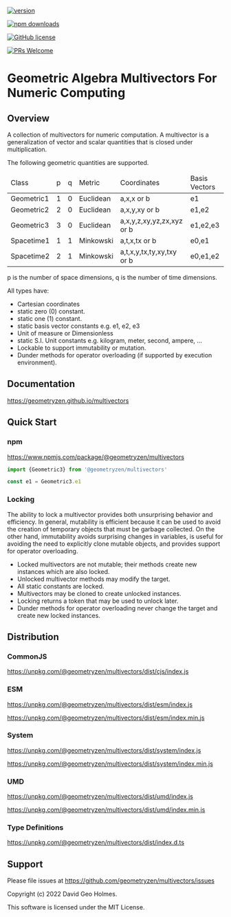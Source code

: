 [![version](https://img.shields.io/npm/v/@geometryzen/multivectors.svg)](https://www.npmjs.com/package/@geometryzen/multivectors) 

[![npm downloads](https://img.shields.io/npm/dm/@geometryzen/multivectors.svg)](https://npm-stat.com/charts.html?package=@geometryzen/multivectors&from=2022-09-01)

[![GitHub license](https://img.shields.io/badge/license-MIT-blue.svg)](./LICENSE)

[![PRs Welcome](https://img.shields.io/badge/PRs-welcome-brightgreen.svg)](./CONTRIBUTING.md)

# Geometric Algebra Multivectors For Numeric Computing

## Overview

A collection of multivectors for numeric computation. A multivector is a generalization of vector and scalar quantities that is closed under multiplication.

The following geometric quantities are supported.

<table>
    <thead>
        <tr>
            <td>Class</td>
            <td>p</td>
            <td>q</td>
            <td>Metric</td>
            <td>Coordinates</td>
            <td>Basis Vectors</td>
        </tr>
    </thead>
    <tbody>
        <tr>
            <td>Geometric1</td>
            <td>1</td>
            <td>0</td>
            <td>Euclidean</td>
            <td>a,x,x or b</td>
            <td>e1</td>
        </tr>
        <tr>
            <td>Geometric2</td>
            <td>2</td>
            <td>0</td>
            <td>Euclidean</td>
            <td>a,x,y,xy or b</td>
            <td>e1,e2</td>
        </tr>
        <tr>
            <td>Geometric3</td>
            <td>3</td>
            <td>0</td>
            <td>Euclidean</td>
            <td>a,x,y,z,xy,yz,zx,xyz or b</td>
            <td>e1,e2,e3</td>
        </tr>
        <tr>
            <td>Spacetime1</td>
            <td>1</td>
            <td>1</td>
            <td>Minkowski</td>
            <td>a,t,x,tx or b</td>
            <td>e0,e1</td>
        </tr>
        <tr>
            <td>Spacetime2</td>
            <td>2</td>
            <td>1</td>
            <td>Minkowski</td>
            <td>a,t,x,y,tx,ty,xy,txy or b</td>
            <td>e0,e1,e2</td>
        </tr>
    </tbody>
</table>

p is the number of space dimensions,  q is the number of time dimensions.

All types have:

* Cartesian coordinates
* static zero (0) constant.
* static one (1) constant.
* static basis vector constants e.g. e1, e2, e3
* Unit of measure or Dimensionless
* static S.I. Unit constants e.g. kilogram, meter, second, ampere, ...
* Lockable to support immutability or mutation.
* Dunder methods for operator overloading (if supported by execution environment).  

## Documentation

https://geometryzen.github.io/multivectors

## Quick Start

### npm

https://www.npmjs.com/package/@geometryzen/multivectors

```typescript
import {Geometric3} from '@geometryzen/multivectors'

const e1 = Geometric3.e1
```
### Locking

The ability to lock a multivector provides both unsurprising behavior and efficiency. In general, mutability is efficient because it can be used to avoid the creation of temporary objects that must be garbage collected. On the other hand, immutability avoids surprising changes in variables, is useful for avoiding the need to explicitly clone mutable objects, and provides support for operator overloading. 

* Locked multivectors are not mutable; their methods create new instances which are also locked.
* Unlocked multivector methods may modify the target.
* All static constants are locked.
* Multivectors may be cloned to create unlocked instances.
* Locking returns a token that may be used to unlock later.
* Dunder methods for operator overloading never change the target and create new locked instances.

## Distribution

### CommonJS

https://unpkg.com/@geometryzen/multivectors/dist/cjs/index.js

### ESM

https://unpkg.com/@geometryzen/multivectors/dist/esm/index.js

https://unpkg.com/@geometryzen/multivectors/dist/esm/index.min.js

### System

https://unpkg.com/@geometryzen/multivectors/dist/system/index.js

https://unpkg.com/@geometryzen/multivectors/dist/system/index.min.js

### UMD

https://unpkg.com/@geometryzen/multivectors/dist/umd/index.js

https://unpkg.com/@geometryzen/multivectors/dist/umd/index.min.js

### Type Definitions

https://unpkg.com/@geometryzen/multivectors/dist/index.d.ts

## Support

Please file issues at https://github.com/geometryzen/multivectors/issues

Copyright (c) 2022 David Geo Holmes.

This software is licensed under the MIT License.
